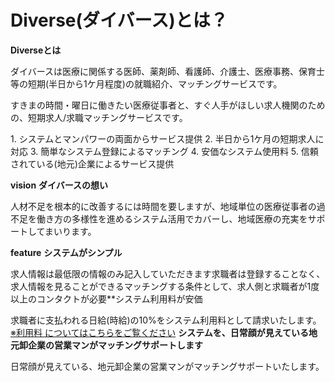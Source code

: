 # Diverse(ダイバース)とは？



**Diverseとは**

ダイバースは医療に関係する医師、薬剤師、看護師、介護士、医療事務、保育士等の短期(半日から1ケ月程度)の就職紹介、マッチングサービスです。

すきまの時間・曜日に働きたい医療従事者と、すぐ人手がほしい求人機関のための、短期求人/求職マッチングサービスです。

​1. システムとマンパワーの両面からサービス提供​
2. 半日から1ケ月の短期求人に対応​
3. 簡単なシステム登録によるマッチング​
4. 安価なシステム使用料​
5. 信頼されている(地元)企業によるサービス提供​


**vision**
**ダイバースの想い**

人材不足を根本的に改善するには時間を要しますが、​
地域単位の医療従事者の過不足を働き方の多様性を進めるシステム活用でカバーし、地域医療の充実をサポートしてまいります。​

**feature**
**システムがシンプル**

求人情報は最低限の情報のみ記入していただきます​
求職者は登録することなく、求人情報を見ることができる​
マッチングする条件として、求人側と求職者が1度以上のコンタクトが必要​
**システム利用料が安価​

求職者に支払われる日給(時給)の10%をシステム利用料として請求いたします。​
[※利用料 についてはこちらをご覧ください](/faqs/j002d?category=medical)
**システムを、日常顔が見えている地元卸企業の営業マンがマッチングサポートします​**

日常顔が見えている、地元卸企業の営業マンがマッチングサポートいたします。